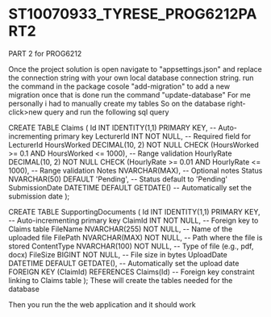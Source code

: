 # ST10070933_TYRESE_PROG6212PART2
PART 2 for PROG6212

Once the project solution is open navigate to "appsettings.json" and replace the connection string with your own local database connection string.
run the command in the package cosole "add-migration" to add a new migration once that is done run the command "update-database"
For me personally i had to manually create my tables 
So on the database right-click>new query and run the following sql query 

CREATE TABLE Claims (
    Id INT IDENTITY(1,1) PRIMARY KEY, -- Auto-incrementing primary key
    LecturerId INT NOT NULL,           -- Required field for LecturerId
    HoursWorked DECIMAL(10, 2) NOT NULL CHECK (HoursWorked >= 0.1 AND HoursWorked <= 1000), -- Range validation
    HourlyRate DECIMAL(10, 2) NOT NULL CHECK (HourlyRate >= 0.01 AND HourlyRate <= 1000),  -- Range validation
    Notes NVARCHAR(MAX),               -- Optional notes
    Status NVARCHAR(50) DEFAULT 'Pending', -- Status default to 'Pending'
    SubmissionDate DATETIME DEFAULT GETDATE() -- Automatically set the submission date
);

CREATE TABLE SupportingDocuments (
    Id INT IDENTITY(1,1) PRIMARY KEY,    -- Auto-incrementing primary key
    ClaimId INT NOT NULL,                -- Foreign key to Claims table
    FileName NVARCHAR(255) NOT NULL,     -- Name of the uploaded file
    FilePath NVARCHAR(MAX) NOT NULL,     -- Path where the file is stored
    ContentType NVARCHAR(100) NOT NULL,  -- Type of file (e.g., pdf, docx)
    FileSize BIGINT NOT NULL,            -- File size in bytes
    UploadDate DATETIME DEFAULT GETDATE(), -- Automatically set the upload date
    FOREIGN KEY (ClaimId) REFERENCES Claims(Id) -- Foreign key constraint linking to Claims table
);
These will create the tables needed for the database 

Then you run the the web application and it should work 
